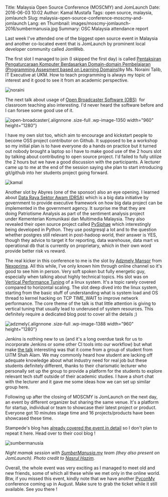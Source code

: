 Title: Malaysia Open Source Conference (MOSCMY) and JomLaunch
Date: 2016-06-03 10:02
Author: Kamal Mustafa
Tags: open source, malaysia, jomlaunch
Slug: malaysia-open-source-conference-moscmy-and-jomlaunch
Lang: en
Thumbnail: images/moscmy-jomlaunch-2016/sumbermanusia.jpg
Summary: OSC Malaysia attendance report

Last week I've attended one of the biggest open source event in Malaysia
and another co-located event that is JomLaunch by prominent local
developer community called JomWeb.

The first slot I managed to join (I skipped the first day) is
called [Pentaksiran Pengaturcaraan Komputer Berdasarkan Domain-domain
Pembelajaran (Programming Assesment based on Learning
Domains)](http://lanyrd.com/2016/moscmy2016/sdzpgb/)by Ms. Noraini
Talib, IT Executive at UKM. How to teach programming is always my topic
of interest and it good to see it from an academic perspective.

![noraini]({filename}/images/moscmy-jomlaunch-2016/noraini.jpg)

The next talk about usage of [Open Broadcaster Software
(OBS)](https://obsproject.com/)  for classroom teaching also
interesting. I'd never heard the software before and I can forsee some
good use of it.

![open-broadcaster]({filename}/images/moscmy-jomlaunch-2016/open-broadcaster.jpg){.alignnone
.size-full .wp-image-1350 width="960" height="1280"}

I have my own slot too, which aim to encourage and kickstart people to
become OSS project contributor on Github. It supposed to be a workshop
so my initial plan is to have everyone do a hands on practice but it
turned out nobody brought a laptop so I have to make good use of the 2
hours slot by talking about contributing to open source project. I'd
failed to fully utilize the 2 hours but we have a good discussion with
the participants. A lecturer came up to me at the end of the session
saying she plan to start introducing git/github into her students
project going forward.

![kamal]({filename}/images/moscmy-jomlaunch-2016/kamal.jpg)

Another slot by Abyres (one of the sponsor) also an eye opening. I
learned about [Data Raya Sektor Awam
(DRSA)](http://www.mampu.gov.my/DRSA) which is a big data initiative by
government to provide executive framework on how big data project can be
implemented in the government agency. It surprise me that they are
doing Patriotisme Analysis as part of the sentiment analysis project
under Kementerian Komunikasi dan Multimedia Malaysia. They also revealed
their open source project called
[PySiphae](http://pysiphae.readthedocs.io/en/latest/) which
interestingly being developed in Python. They use postgresql a lot and
to the question whether postgres still relevant in post-hadoop world,
their answer is YES, though they advice to target it for reporting, data
warehouse, data mart vs operational db that is currently on proprietary,
which in their own word provide better risk vs reward.

The real kicker in this conference to me is the slot by [Adzmely
Mansor](https://www.linkedin.com/in/adzmely) from
[Nexoprima](https://blog.nexoprima.com/). All this while, I've only
known him through online channel so it's good to see him in person. Very
soft spoken but fully energetic guy, especially when talking about
highly technical topics. His slot was on [Vertical Performance
Tuning](https://www.scribd.com/doc/313886524/Vertical-Performance-Tuning-MOSC2016)
of a linux system. It's a topic rarely covered compared to horizontal
scaling. The slot deep dived into the linux system, starting from the
basic stuff of understanding what is system load and OS thread to kernel
hacking on TCP TIME\_WAIT to improve network performance. The core theme
of the talk is that little attention is giving to vertical tuning that
usually lead to underused of system resources. This definitely require a
dedicated blog post to cover all the details ;)

![adzmely]({filename}/images/moscmy-jomlaunch-2016/adzmely.jpg){.alignnone
.size-full .wp-image-1388 width="960" height="1280"}

Jenkins is nothing new to us (and it's a long overdue task for us to
incorporate Jenkins or some other CI tools into our workflow) but what
make [the talk](http://lanyrd.com/2016/moscmy2016/sdzxqz/) interesting
was that it come from a group of student from UiTM Shah Alam. We may
commonly heard how student are lacking off adequate knowledge about what
industry need for real job but these students definitely different,
thanks to their charismatic lecturer who personally set up the group to
provide a platform for the students to explore relevant tech stuff
outside of their academic studies. I have a short chat with the lecturer
and it gave me some ideas how we can set up similar group here.

Following up after the closing of MOSCMY is JomLaunch on the next day,
an event by different organizer but sharing the same venue. It's a
platform for startup, individual or team to showcase their latest
project or product. Everyone got 10 minutes stage time and 16
projects/products have been showcased these time.

Stampede's blog has [already covered the event in
detail](http://www.stampede-design.com/blog/2016/06/being-all-inspired-at-jomlaunch/)
so I don't plan to repeat it here. Head over to their cool blog !

![sumbermanusia]({filename}/images/moscmy-jomlaunch-2016/sumbermanusia.jpg)

*Night mamak session with [SumberManusia.my](http://sumbermanusia.my/)
team (they also present on JomLaunch). Photo credit to [Nasrul
Hazim](http://blog.nasrulhazim.com/).*

Overall, the whole event was very exciting as I managed to meet old and
new friends, some of which all these while we met only in the online
world. Btw, if you missed this event, kindly note that we have another
[PyconMy](https://pycon.my/) conference coming up in August. Make sure
to grab the ticket while it still available. See you there !
